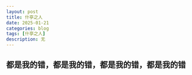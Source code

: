 ```yaml
---
layout: post
title: 什亭之人
date: 2025-01-21
categories: blog
tags: [什亭之人]
description: 无
---
```

都是我的错，都是我的错，都是我的错，都是我的错 
-----
